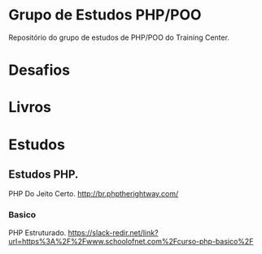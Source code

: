 # Grupo de Estudos PHP/POO

Repositório do grupo de estudos de PHP/POO do Training Center.

# Desafios

# Livros

# Estudos
## Estudos PHP.
PHP Do Jeito Certo.
http://br.phptherightway.com/

### Basico
PHP Estruturado.
https://slack-redir.net/link?url=https%3A%2F%2Fwww.schoolofnet.com%2Fcurso-php-basico%2F


